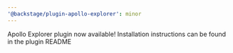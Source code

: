 ```yaml
---
'@backstage/plugin-apollo-explorer': minor
---
```


Apollo Explorer plugin now available!  Installation instructions can be found in the plugin README

